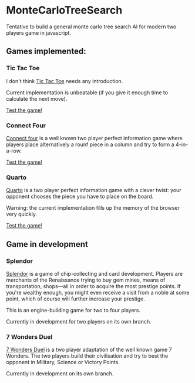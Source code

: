 # MonteCarloTreeSearch

Tentative to build a general monte carlo tree search AI for modern two players game in javascript.

## Games implemented:

### Tic Tac Toe

I don't think [Tic Tac Toe](https://boardgamegeek.com/boardgame/11901/tic-tac-toe) needs any introduction.

Current implementation is unbeatable (if you give it enough time to calculate the next move).

[Test the game!](https://oripy.github.io/MonteCarloTreeSearch/tictactoe.html)

### Connect Four

[Connect four](https://boardgamegeek.com/boardgame/2719/connect-four) is a well known two player perfect information game where players place alternatively a rounf piece in a column and try to form a 4-in-a-row.

[Test the game!](https://oripy.github.io/MonteCarloTreeSearch/connectfour.html)

### Quarto

[Quarto](https://boardgamegeek.com/boardgame/681/quarto) is a two player perfect information game with a clever twist: your opponent chooses the piece you have to place on the board.

Warning: the current implementation fills up the memory of the browser very quickly.

[Test the game!](https://oripy.github.io/MonteCarloTreeSearch/quarto.html)

## Game in development

### Splendor

[Splendor](https://boardgamegeek.com/boardgame/148228/splendor) is a game of chip-collecting and card development. Players are merchants of the Renaissance trying to buy gem mines, means of transportation, shops—all in order to acquire the most prestige points. If you're wealthy enough, you might even receive a visit from a noble at some point, which of course will further increase your prestige.

This is an engine-building game for two to four players.

Currently in development for two players on its own branch.

### 7 Wonders Duel

[7 Wonders Duel](https://boardgamegeek.com/boardgame/173346/7-wonders-duel) is a two player adaptation of the well known game 7 Wonders. The two players build their civilisation and try to best the opponent in Military, Science or Victory Points.

Currently in development on its own branch.
